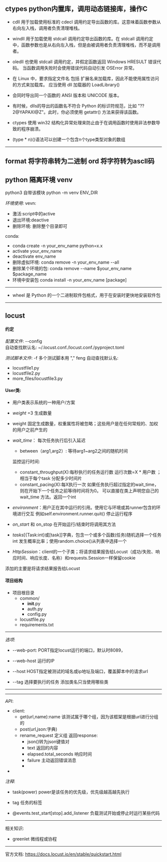 ## ctypes python内置库，调用动态链接库，操作C
- cdll 用于加载使用标准的 cdecl 调用约定导出函数的库。这意味着函数参数从右向左入栈，调用者负责清理堆栈。
- windll 用于加载使用 stdcall 调用约定导出函数的库。在 stdcall 调用约定中，函数参数也是从右向左入栈，但是由被调用者负责清理堆栈，而不是调用者。
-  oledll 也使用 stdcall 调用约定，并假定函数返回 Windows HRESULT 错误代码。 当函数调用失败时会使用错误代码自动引发 OSError 异常。
- 在 Linux 中，要求指定文件名 包括 扩展名来加载库，因此不能使用属性访问的方式来加载库。 应当使用 dll 加载器的 LoadLibrary() 
- 会同时导出同一个函数的 ANSI 版本和 UNICODE 版本。
- 有时候，dlls的导出的函数名不符合 Python 的标识符规范，比如 "??2@YAPAXI@Z"。此时，你必须使用 getattr() 方法来获得该函数。
- ctypes 使用 win32 结构化异常处理来防止由于在调用函数时使用非法参数导致的程序崩溃。

- (type * n)()语法可以创建一个包含n个type类型对象的数组
----
format 将字符串转为二进制
ord 将字符转为ascll码
----
## python 隔离环境 venv
python3 自带该模块
python -m venv ENV_DIR  

*环境使用*:
vevn:
- 激活:script中的active
- 退出环境:deactive
- 删除环境: 删除整个目录即可

conda:
- conda create -n your_env_name python=x.x
- activate your_env_name
- deactivate env_name
- 删除虚拟环境: conda remove -n your_env_name --all
- 删除某个环境的包: conda remove --name $your_env_name  $package_name 
- 环境中安装包 conda install -n your_env_name [package]

----
- wheel 是 Python 的一个二进制软件包格式，用于在安装时更快地安装软件包


--- 
## locust 
#### 约定
*配置文件*:
--config  
自动查找默认名:
~/.locust.conf./locust.conf./pyproject.toml 

*测试脚本文件*:
-f   多个测试脚本用 "," feng
自动查找默认名:
- locustfile1.py
- locustfile2.py
- more_files/locustfile3.py 

#### User类:
- 用户类表示系统的一种用户/方案
- *weight* =3  生成数量
- weight 固定生成数量，权重属性将被忽略；这些用户是在任何常规的、加权的用户之前产生的
- *wait_time*：
    每次任务执行后引入延迟
    - between（arg1,arg2）: 等待arg1~arg2之间的随机时间

    监控运行时间:
    - constant_throughput(X):每秒执行的任务运行数  运行次数=X * 用户数 ；相当于每个task 分配多少时间片
    - constant_pacing(X):每X执行一次 
    如果任务执行超过指定的wait_time，则在开始下一个任务之前等待时间将为0。
    可以直接在类上声明您自己的 wait_time 方法。返回一个int

- *environment*：用户正在其中运行的引用。使用它与环境或其runner包含的环境进行交互 例如self.environment.runner.quit()  停止运行程序


- *on_start* 和 on_stop 在开始运行/结束时将调用其方法

- *tasks*[{Task:int}或[task]]字典，包含一个或多个函数(任务)随机选择一个任务  int  发生概率比率；使用random.choice()从列表中选择一个

- *HttpSession*：client的一个子类；将请求结果报告给Locust（成功/失败、响应时间、响应长度、名称）和requests.Session一样保留cookie

添加的主要是将请求结果报告给Locust
#### 项目结构
- 项目根目录
    - common/
        - __init__.py
        - auth.py
        - config.py
    - locustfile.py
    - requirements.txt
---
*选项*:
- --web-port: PORT指定locust运行的端口，默认时8089，
- --web-host 运行的IP
- --host HOST指定被测试的域名或ip地址及端口，覆盖脚本中的请求url

- --tag 选择要执行的任务
添加类名只当使用哪些类
---



---
*API*:


 - client:
    - get(url,name):name 该测试属于哪个组，因为该框架是根据url进行分组的
    - post(url,json:字典)
    - rename_request 定义组
    返回response:
        - json()转为json键值对
        - text 返回的内容
        - elapsed.total_seconds 响应时间
        - failure 主动返回错误消息
        - 
-
*注释*:
- task(power) power是该任务的优先级，优先级越高越先执行

- tag 任务的标签
- @events.test_start[stop].add_listener   负载测试开始或停止时运行某些代码
---

相关知识:
- greenlet 微线程或协程


----
官方文档:
https://docs.locust.io/en/stable/quickstart.html